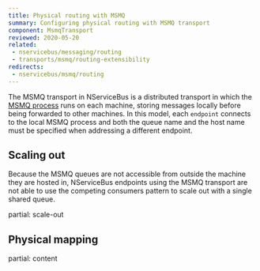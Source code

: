 ```yaml
---
title: Physical routing with MSMQ
summary: Configuring physical routing with MSMQ transport
component: MsmqTransport
reviewed: 2020-05-20
related:
 - nservicebus/messaging/routing
 - transports/msmq/routing-extensibility
redirects:
 - nservicebus/msmq/routing
---
```


The MSMQ transport in NServiceBus is a distributed transport in which the [MSMQ process](https://docs.microsoft.com/en-us/previous-versions/windows/desktop/legacy/ms711472(v=vs.85)) runs on each machine, storing messages locally before being forwarded to other machines. In this model, each `endpoint` connects to the local MSMQ process and both the queue name and the host name must be specified when addressing a different endpoint.

## Scaling out

Because the MSMQ queues are not accessible from outside the machine they are hosted in, NServiceBus endpoints using the MSMQ transport are not able to use the competing consumers pattern to scale out with a single shared queue. 

partial: scale-out

## Physical mapping

partial: content